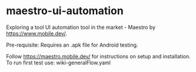 # maestro-ui-automation

Exploring a tool UI automation tool in the market - Maestro by https://www.mobile.dev/.

Pre-requisite: Requires an .apk file for Android testing.

Follow https://maestro.mobile.dev/ for instructions on setup and installation. To run first test use: wiki-generalFlow.yaml
